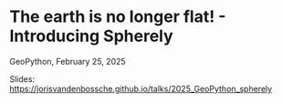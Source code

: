 # The earth is no longer flat! - Introducing Spherely

GeoPython, February 25, 2025

Slides: https://jorisvandenbossche.github.io/talks/2025_GeoPython_spherely

